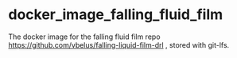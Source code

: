 # docker_image_falling_fluid_film

The docker image for the falling fluid film repo https://github.com/vbelus/falling-liquid-film-drl , stored with git-lfs.
